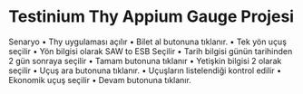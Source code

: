 # Testinium Thy Appium Gauge Projesi 


Senaryo 
• Thy uygulaması açılır
• Bilet al butonuna tıklanır.
• Tek yön uçuş seçilir
• Yön bilgisi olarak SAW to ESB Seçilir
• Tarih bilgisi günün tarihinden 2 gün sonraya seçilir
• Tamam butonuna tıklanır
• Yetişkin bilgisi 2 olarak seçilir
• Uçuş ara butonuna tıklanır.
• Uçuşların listelendiği kontrol edilir
• Ekonomik uçuş seçilir
• Devam butonuna tıklanır.